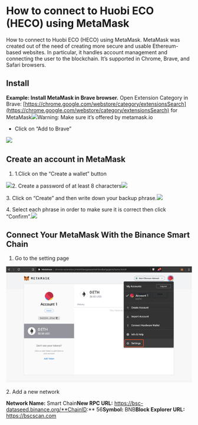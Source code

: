 # How to connect to Huobi ECO (HECO) using MetaMask

How to connect to Huobi ECO (HECO) using MetaMask. MetaMask was created out of the need of creating more secure and usable Ethereum-based websites. In particular, it handles account management and connecting the user to the blockchain. It’s supported in Chrome, Brave, and Safari browsers.

## Install <a href="#d4f8" id="d4f8"></a>

**Example: Install MetaMask in Brave browser.** Open Extension Category in Brave: [https://chrome.google.com/webstore/category/extensionsSearch](https://chrome.google.com/webstore/category/extensionsSearch) for MetaMask![](https://gblobscdn.gitbook.com/assets%2F-MT21yUNBdjocYuN5ONa%2F-MUC\_Ew\_MtCs6xQ-vFav%2F-MUCcgLwb9Xrdh36-PjV%2Fimage.png?alt=media\&token=fca1d853-1f25-460e-8e2a-bc6098ea82a7)​Warning: Make sure it’s offered by metamask.io

* Click on “Add to Brave”

![](https://gblobscdn.gitbook.com/assets%2F-MT21yUNBdjocYuN5ONa%2F-MUC\_Ew\_MtCs6xQ-vFav%2F-MUCcr5jTz9cbOyIwlFT%2Fimage.png?alt=media\&token=f68b38c4-ecad-4280-8eb6-8b691d99ba27)

## Create an account in MetaMask <a href="#c7cd" id="c7cd"></a>

1. 1.Click on the “Create a wallet” button

![](https://gblobscdn.gitbook.com/assets%2F-MT21yUNBdjocYuN5ONa%2F-MUC\_Ew\_MtCs6xQ-vFav%2F-MUCdGtVguGvjCh42wu-%2Fimage.png?alt=media\&token=9a2cddfd-1e84-4694-b318-2ff5a70cfa3e)​2. Create a password of at least 8 characters![](https://gblobscdn.gitbook.com/assets%2F-MT21yUNBdjocYuN5ONa%2F-MUC\_Ew\_MtCs6xQ-vFav%2F-MUCdQKm7WuaqViK2yBu%2Fimage.png?alt=media\&token=79835d1e-bb6f-4999-8f6b-2ed33f3c17e2)

​3. Click on “Create” and then write down your backup phrase.![](https://gblobscdn.gitbook.com/assets%2F-MT21yUNBdjocYuN5ONa%2F-MUC\_Ew\_MtCs6xQ-vFav%2F-MUCd\_PHaZ\_vYdK1EZTz%2Fimage.png?alt=media\&token=9ab1bdc9-cf9c-4bba-b4a3-5579b36b9e1c)

4\. Select each phrase in order to make sure it is correct then click “Confirm”.![](https://gblobscdn.gitbook.com/assets%2F-MT21yUNBdjocYuN5ONa%2F-MUC\_Ew\_MtCs6xQ-vFav%2F-MUCdlsJ2ZqjzLkh1Z5H%2Fimage.png?alt=media\&token=d1ba4534-d21a-4e84-836b-b798760c1c5f)

## Connect Your MetaMask With the Binance Smart Chain <a href="#1c3a" id="1c3a"></a>

1. Go to the setting page

![](../../.gitbook/assets/image.png)

2\. Add a new network

**Network Name:** Smart Chain**New RPC URL:** https://bsc-dataseed.binance.org/**ChainID:** 56**Symbol:** BNB**Block Explorer URL:** https://bscscan.com
